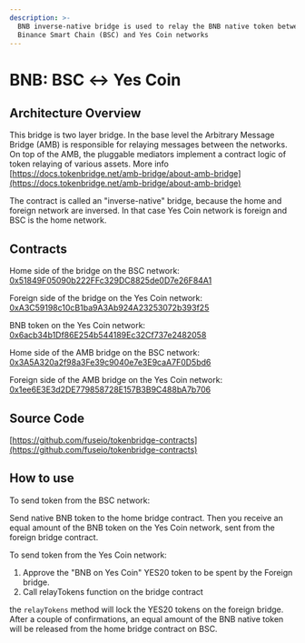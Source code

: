 ```yaml
---
description: >-
  BNB inverse-native bridge is used to relay the BNB native token between
  Binance Smart Chain (BSC) and Yes Coin networks
---
```


# BNB: BSC ↔ Yes Coin

## Architecture Overview <a id="architecture-overview"></a>

This bridge is two layer bridge. In the base level the Arbitrary Message Bridge \(AMB\) is responsible for relaying messages between the networks. On top of the AMB, the pluggable mediators implement a contract logic of token relaying of various assets. More info [https://docs.tokenbridge.net/amb-bridge/about-amb-bridge](https://docs.tokenbridge.net/amb-bridge/about-amb-bridge)​‌

The contract is called an "inverse-native" bridge, because the home and foreign network are inversed. In that case Yes Coin network is foreign and BSC is the home network.‌

## Contracts <a id="contracts"></a>

Home side of the bridge on the BSC network: [0x51849F05090b222FFc329DC8825de0D7e26F84A1](https://bscscan.com/address/0x51849F05090b222FFc329DC8825de0D7e26F84A1)​‌

Foreign side of the bridge on the Yes Coin network: [0xA3C59198c10cB1ba9A3Ab924A23253072b393f25](https://yesscan.io/address/0xA3C59198c10cB1ba9A3Ab924A23253072b393f25)​‌

BNB token on the Yes Coin network: [0x6acb34b1Df86E254b544189Ec32Cf737e2482058](https://yesscan.io/address/0x6acb34b1Df86E254b544189Ec32Cf737e2482058/transactions)​‌

Home side of the AMB bridge on the BSC network: [0x3A5A320a2f98a3Fe39c9040e7e3E9caA7F0D5bd6](https://bscscan.com/address/0x3A5A320a2f98a3Fe39c9040e7e3E9caA7F0D5bd6)​‌

Foreign side of the AMB bridge on the Yes Coin network: [0x1ee6E3E3d2DE779858728E157B3B9C488bA7b706](https://yesscan.io/address/0x1ee6E3E3d2DE779858728E157B3B9C488bA7b706)​‌

## Source Code <a id="source-code"></a>

‌​[https://github.com/fuseio/tokenbridge-contracts](https://github.com/fuseio/tokenbridge-contracts)​‌

## How to use <a id="how-to-use"></a>

To send token from the BSC network:‌

Send native BNB token to the home bridge contract. Then you receive an equal amount of the BNB token on the Yes Coin network, sent from the foreign bridge contract.‌

To send token from the Yes Coin network:‌

1. Approve the "BNB on Yes Coin" YES20 token to be spent by the Foreign bridge.
2. Call relayTokens function on the bridge contract

the `relayTokens` method will lock the YES20 tokens on the foreign bridge. After a couple of confirmations, an equal amount of the BNB native token will be released from the home bridge contract on BSC.

#### ​ <a id="undefined"></a>

[  
](https://app.gitbook.com/@fuse-1/s/fuse-dev-docs/~/drafts/-MdkekktVnuRGEokLu71/bridges/bridges/eth-fuse-erc20-bridge/@merged)

